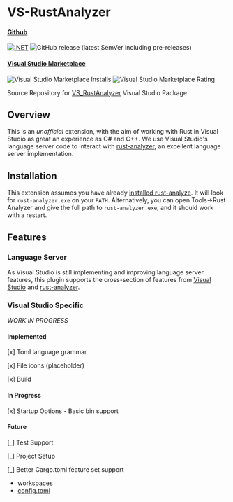 # VS-RustAnalyzer

#### [Github](https://github.com/cchharris/VS-RustAnalyzer)
[![.NET](https://github.com/cchharris/VS-RustAnalyzer/actions/workflows/dotnet.yml/badge.svg)](https://github.com/cchharris/VS-RustAnalyzer/actions/workflows/dotnet.yml)  ![GitHub release (latest SemVer including pre-releases)](https://img.shields.io/github/v/release/cchharris/VS-RustAnalyzer?include_prereleases)

#### [Visual Studio Marketplace](https://marketplace.visualstudio.com/items?itemName=cchharris.vsrustanalyzer&ssr=false#overview)

![Visual Studio Marketplace Installs](https://img.shields.io/visual-studio-marketplace/i/cchharris.vsrustanalyzer)  ![Visual Studio Marketplace Rating](https://img.shields.io/visual-studio-marketplace/r/cchharris.vsrustanalyzer)

Source Repository for [VS_RustAnalyzer](https://marketplace.visualstudio.com/items?itemName=cchharris.vsrustanalyzer) Visual Studio Package.

## Overview

This is an *unofficial* extension, with the aim of working with Rust in Visual Studio as great an experience as C# and C++.  We use Visual Studio's language server code to interact with [rust-analyzer](https://rust-analyzer.github.io/), an excellent language server implementation.

## Installation

This extension assumes you have already [installed rust-analyze](https://rust-analyzer.github.io/manual.html#rust-analyzer-language-server-binary).  It will look for `rust-analyzer.exe` on your `PATH`.  Alternatively, you can open Tools->Rust Analyzer and give the full path to `rust-analyzer.exe`, and it should work with a restart.

## Features
### Language Server
As Visual Studio is still implementing and improving language server features, this plugin supports the cross-section of features from [Visual Studio](https://docs.microsoft.com/en-us/visualstudio/extensibility/adding-an-lsp-extension?view=vs-2022) and [rust-analyzer](https://github.com/rust-lang/rust-analyzer).

### Visual Studio Specific
_WORK IN PROGRESS_

#### Implemented

[x] Toml language grammar

[x] File icons (placeholder)

[x] Build

#### In Progress

[x] Startup Options - Basic bin support

#### Future

[_] Test Support

[_] Project Setup

[_] Better Cargo.toml feature set support
 * workspaces
 * [config.toml](https://doc.rust-lang.org/cargo/reference/config.html)
